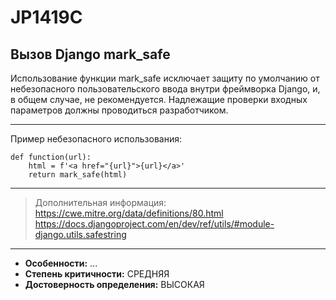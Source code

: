 # JP1419C 
## Вызов Django mark_safe
Использование функции mark_safe исключает защиту по умолчанию от небезопасного
пользовательского ввода внутри фреймворка Django, и, в общем случае, не рекомендуется. 
Надлежащие проверки входных параметров должны проводиться разработчиком.


---
Пример небезопасного использования:
```
def function(url):
    html = f'<a href="{url}">{url}</a>'
    return mark_safe(html)
```
---
> Дополнительная информация:
> <https://cwe.mitre.org/data/definitions/80.html>
> <https://docs.djangoproject.com/en/dev/ref/utils/#module-django.utils.safestring>
---
* __Особенности:__ ...
* __Степень критичности:__ СРЕДНЯЯ
* __Достоверность определения:__ ВЫСОКАЯ